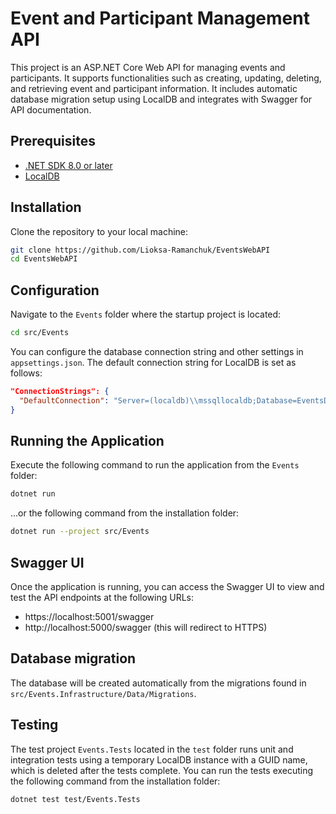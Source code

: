 # Event and Participant Management API

  This project is an ASP.NET Core Web API for managing events and participants. It supports functionalities such as creating, updating, deleting, and retrieving event and participant information. It includes automatic database migration setup using LocalDB and integrates with Swagger for API documentation.

## Prerequisites

  - [.NET SDK 8.0 or later](https://dotnet.microsoft.com/download/dotnet/8.0)
  - [LocalDB](https://learn.microsoft.com/en-us/sql/database-engine/configure-windows/sql-server-express-localdb?view=sql-server-ver15)

## Installation

   Clone the repository to your local machine:

   ```bash
   git clone https://github.com/Lioksa-Ramanchuk/EventsWebAPI
   cd EventsWebAPI
   ```

## Configuration

  Navigate to the ```Events``` folder where the startup project is located:

  ```bash
  cd src/Events
  ```

  You can configure the database connection string and other settings in ```appsettings.json```. The default connection string for LocalDB is set as follows:

  ```json
  "ConnectionStrings": {
    "DefaultConnection": "Server=(localdb)\\mssqllocaldb;Database=EventsDb;Trusted_Connection=True;"
  }
  ```

## Running the Application

  Execute the following command to run the application from the ```Events``` folder:
  
  ```bash
  dotnet run
  ```

  ...or the following command from the installation folder:

  ```bash
  dotnet run --project src/Events
  ```

## Swagger UI

  Once the application is running, you can access the Swagger UI to view and test the API endpoints at the following URLs:
  - https://localhost:5001/swagger
  - http://localhost:5000/swagger (this will redirect to HTTPS)

## Database migration

  The database will be created automatically from the migrations found in ```src/Events.Infrastructure/Data/Migrations```.

## Testing

  The test project ```Events.Tests``` located in the ```test``` folder runs unit and integration tests using a temporary LocalDB instance with a GUID name, which is deleted after the tests complete. You can run the tests executing the following command from the installation folder:

  ```bash
  dotnet test test/Events.Tests
  ```
